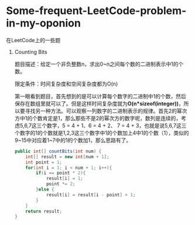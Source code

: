 # Some-frequent-LeetCode-problem-in-my-oponion
在LeetCode上的一些题

1. Counting Bits

   题目描述：给定一个非负整数n，求出0~n之间每个数的二进制表示中1的个数。

   限定条件：时间复杂度和空间复杂度都为O(n)

   第一眼看到题目，首先想到的是可以计算每个数字的二进制中1的个数，然后保存在数组里就可以了。但是这样时间复杂度就为**O(n\*sizeof(integer))**，所以要寻找另一种方法。可以观察一列数字的二进制表示的规律。首先2的幂次方中1的个数肯定是1，那么那些不是2的幂次方的数字呢，数列是连续的，考虑5,6,7这三个数字，5 = 4 + 1、6 = 4 + 2、 7 = 4 + 3，也就是说5,6,7这三个数字的1的个数就是1,2,3这三个数字中1的个数加上4中1的个数（1），类似的9~15中对应着1~7中的1的个数加1，那么思路有了。

   ```java
   public int[] countBits(int num) {    
       int[] result = new int[num + 1];
       int point = 1;
       for(int i = 1; i < num + 1; i++){
           if(i == point * 2){
               result[i] = 1;
               point *= 2;
           }else {
               result[i] = result[i - point] + 1;
           }
       }
       return result;
   }
   ```
   
